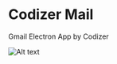 # Codizer Mail

Gmail Electron App by Codizer

![Alt text](https://s-media-cache-ak0.pinimg.com/564x/fa/8b/2c/fa8b2cf923cb8dbfc7bc40d2d0b9d6e2.jpg "Codizer Electron App - Mail")
